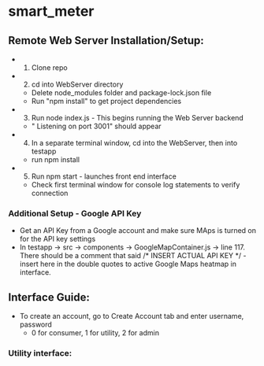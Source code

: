 # smart_meter

## Remote Web Server Installation/Setup:
- 1. Clone repo
- 2. cd into WebServer directory
  - Delete node_modules folder and package-lock.json file
  - Run "npm install" to get project dependencies
- 3. Run node index.js - This begins running the Web Server backend
  - " Listening on port 3001" should appear
- 4. In a separate terminal window, cd into the WebServer, then into testapp
  - run npm install
- 5. Run npm start - launches front end interface
  - Check first terminal window for console log statements to verify connection

### Additional Setup - Google API Key
- Get an API Key from a Google account and make sure MAps is turned on for the API key settings
- In testapp -> src -> components -> GoogleMapContainer.js -> line 117. There should be a comment that said /* INSERT ACTUAL API KEY */ - insert here in the double quotes to active Google Maps heatmap in interface.

## Interface Guide:
- To create an account, go to Create Account tab and enter username, password
  - 0 for consumer, 1 for utility, 2 for admin
### Utility interface: 
